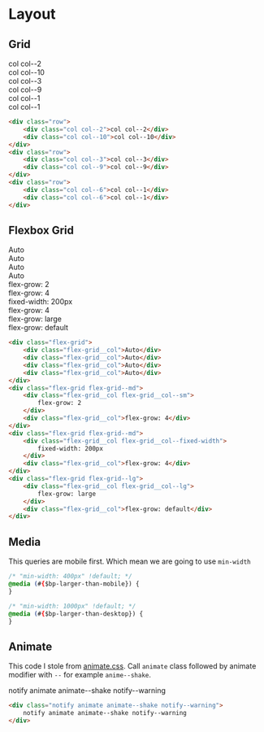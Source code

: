 # Layout

## Grid

<div class="demo">
    <div class="row">
        <div class="col col--2">col col--2</div>
        <div class="col col--10">col col--10</div>
    </div>
    <div class="row">
        <div class="col col--3">col col--3</div>
        <div class="col col--9">col col--9</div>
    </div>
    <div class="row">
        <div class="col col--6">col col--1</div>
        <div class="col col--6">col col--1</div>
    </div>
</div>

```html
<div class="row">
	<div class="col col--2">col col--2</div>
	<div class="col col--10">col col--10</div>
</div>
<div class="row">
	<div class="col col--3">col col--3</div>
	<div class="col col--9">col col--9</div>
</div>
<div class="row">
	<div class="col col--6">col col--1</div>
	<div class="col col--6">col col--1</div>
</div>
```

## Flexbox Grid

<div class="demo">
    <div class="flex-grid">
        <div class="flex-grid__col">Auto</div>
        <div class="flex-grid__col">Auto</div>
        <div class="flex-grid__col">Auto</div>
        <div class="flex-grid__col">Auto</div>
    </div>
    <div class="flex-grid flex-grid--md">
        <div class="flex-grid__col flex-grid__col--sm">
            flex-grow: 2
        </div>
        <div class="flex-grid__col">flex-grow: 4</div>
    </div>
    <div class="flex-grid flex-grid--md">
        <div class="flex-grid__col flex-grid__col--fixed-width">
            fixed-width: 200px
        </div>
        <div class="flex-grid__col">flex-grow: 4</div>
    </div>
    <div class="flex-grid flex-grid--lg">
        <div class="flex-grid__col flex-grid__col--lg">
            flex-grow: large
        </div>
        <div class="flex-grid__col">flex-grow: default</div>
    </div>
</div>

```html
<div class="flex-grid">
	<div class="flex-grid__col">Auto</div>
	<div class="flex-grid__col">Auto</div>
	<div class="flex-grid__col">Auto</div>
	<div class="flex-grid__col">Auto</div>
</div>
<div class="flex-grid flex-grid--md">
	<div class="flex-grid__col flex-grid__col--sm">
		flex-grow: 2
	</div>
	<div class="flex-grid__col">flex-grow: 4</div>
</div>
<div class="flex-grid flex-grid--md">
	<div class="flex-grid__col flex-grid__col--fixed-width">
		fixed-width: 200px
	</div>
	<div class="flex-grid__col">flex-grow: 4</div>
</div>
<div class="flex-grid flex-grid--lg">
	<div class="flex-grid__col flex-grid__col--lg">
		flex-grow: large
	</div>
	<div class="flex-grid__col">flex-grow: default</div>
</div>
```

## Media

This queries are mobile first. Which mean we are going to use `min-width`

```css
/* "min-width: 400px" !default; */
@media (#{$bp-larger-than-mobile}) {
}

/* "min-width: 1000px" !default; */
@media (#{$bp-larger-than-desktop}) {
}
```

## Animate

This code I stole from [animate.css](https://daneden.github.io/animate.css/). Call `animate` class followed by animate modifier with `--` for example `anime--shake`.

<div class="notify animate animate--shake notify--warning">
    notify animate animate--shake notify--warning
</div>

```html
<div class="notify animate animate--shake notify--warning">
	notify animate animate--shake notify--warning
</div>
```
